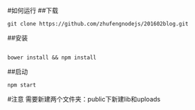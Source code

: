 #如何运行
##下载
```
git clone https://github.com/zhufengnodejs/201602blog.git
```
##安装
```

bower install && npm install
```
##启动
```
npm start
```

#注意
需要新建两个文件夹：public下新建lib和uploads
